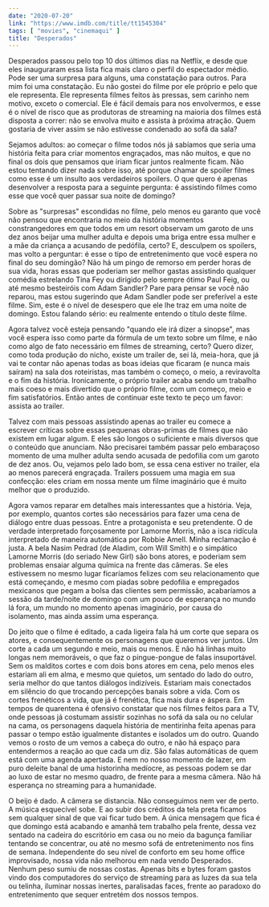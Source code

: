 ```yaml
---
date: "2020-07-20"
link: "https://www.imdb.com/title/tt1545304"
tags: [ "movies", "cinemaqui" ]
title: "Desperados"
---
```

Desperados passou pelo top 10 dos últimos dias na Netflix, e desde que eles inauguraram essa lista fica mais claro o perfil do espectador médio. Pode ser uma surpresa para alguns, uma constatação para outros. Para mim foi uma constatação. Eu não gostei do filme por ele próprio e pelo que ele representa. Ele representa filmes feitos às pressas, sem carinho nem motivo, exceto o comercial. Ele é fácil demais para nos envolvermos, e esse é o nível de risco que as produtoras de streaming na maioria dos filmes está disposta a correr: não se envolva muito e assista à próxima atração. Quem gostaria de viver assim se não estivesse condenado ao sofá da sala?

Sejamos adultos: ao começar o filme todos nós já sabíamos que seria uma história feita para criar momentos engraçados, mas não muitos, e que no final os dois que pensamos que iriam ficar juntos realmente ficam. Não estou tentando dizer nada sobre isso, até porque chamar de spoiler filmes como esse é um insulto aos verdadeiros spoilers. O que quero é apenas desenvolver a resposta para a seguinte pergunta: é assistindo filmes como esse que você quer passar sua noite de domingo?

Sobre as "surpresas" escondidas no filme, pelo menos eu garanto que você não pensou que encontraria no meio da história momentos constrangedores em que todos em um resort observam um garoto de uns dez anos beijar uma mulher adulta e depois uma briga entre essa mulher e a mãe da criança a acusando de pedófila, certo? E, desculpem os spoilers, mas volto a perguntar: é esse o tipo de entretenimento que você espera no final do seu domingão? Não há um pingo de remorso em perder horas de sua vida, horas essas que poderiam ser melhor gastas assistindo qualquer comédia estrelando Tina Fey ou dirigido pelo sempre ótimo Paul Feig, ou até mesmo besteiróis com Adam Sandler? Pare para pensar se você não reparou, mas estou sugerindo que Adam Sandler pode ser preferível a este filme. Sim, este é o nível de desespero que ele lhe traz em uma noite de domingo. Estou falando sério: eu realmente entendo o título deste filme.

Agora talvez você esteja pensando "quando ele irá dizer a sinopse", mas você espera isso como parte da fórmula de um texto sobre um filme, e não como algo de fato necessário em filmes de streaming, certo? Quero dizer, como toda produção do nicho, existe um trailer de, sei lá, meia-hora, que já vai te contar não apenas todas as boas ideias que ficaram (e nunca mais saíram) na sala dos roteiristas, mas também o começo, o meio, a reviravolta e o fim da história. Ironicamente, o próprio trailer acaba sendo um trabalho mais coeso e mais divertido que o próprio filme, com um começo, meio e fim satisfatórios. Então antes de continuar este texto te peço um favor: assista ao trailer.

Talvez com mais pessoas assistindo apenas ao trailer eu comece a escrever críticas sobre essas pequenas obras-primas de filmes que não existem em lugar algum. E eles são longos o suficiente e mais diversos que o conteúdo que anunciam. Não precisarei também passar pelo embaraçoso momento de uma mulher adulta sendo acusada de pedofilia com um garoto de dez anos. Ou, vejamos pelo lado bom, se essa cena estiver no trailer, ela ao menos parecerá engraçada. Trailers possuem uma magia em sua confecção: eles criam em nossa mente um filme imaginário que é muito melhor que o produzido.

Agora vamos reparar em detalhes mais interessantes que a história. Veja, por exemplo, quantos cortes são necessários para fazer uma cena de diálogo entre duas pessoas. Entre a protagonista e seu pretendente. O de verdade interpretado forçosamente por Lamorne Morris, não a isca ridícula interpretado de maneira automática por Robbie Amell. Minha reclamação é justa. A bela Nasim Pedrad (de Aladim, com Will Smith) e o simpático Lamorne Morris (do seriado New Girl) são bons atores, e poderiam sem problemas ensaiar alguma química na frente das câmeras. Se eles estivessem no mesmo lugar ficaríamos felizes com seu relacionamento que está começando, e mesmo com piadas sobre pedofilia e empregados mexicanos que pegam a bolsa das clientes sem permissão, acabaríamos a sessão da tarde/noite de domingo com um pouco de esperança no mundo lá fora, um mundo no momento apenas imaginário, por causa do isolamento, mas ainda assim uma esperança.

Do jeito que o filme é editado, a cada ligeira fala há um corte que separa os atores, e consequentemente os personagens que queremos ver juntos. Um corte a cada um segundo e meio, mais ou menos. E não há linhas muito longas nem memoráveis, o que faz o pingue-pongue de falas insuportável. Sem os malditos cortes e com dois bons atores em cena, pelo menos eles estariam ali em alma, e mesmo que quietos, um sentado do lado do outro, seria melhor do que tantos diálogos indizíveis. Estariam mais conectados em silêncio do que trocando percepções banais sobre a vida. Com os cortes frenéticos a vida, que já é frenética, fica mais dura e áspera. Em tempos de quarentena é ofensivo constatar que nos filmes feitos para a TV, onde pessoas já costumam assistir sozinhas no sofá da sala ou no celular na cama, os personagens daquela história de mentirinha feita apenas para passar o tempo estão igualmente distantes e isolados um do outro. Quando vemos o rosto de um vemos a cabeça do outro, e não há espaço para entendermos a reação ao que cada um diz. São falas automáticas de quem está com uma agenda apertada. E nem no nosso momento de lazer, em puro deleite banal de uma historinha medíocre, as pessoas podem se dar ao luxo de estar no mesmo quadro, de frente para a mesma câmera. Não há esperança no streaming para a humanidade.

O beijo é dado. A câmera se distancia. Não conseguimos nem ver de perto. A música esquecível sobe. E ao subir dos créditos da tela preta ficamos sem qualquer sinal de que vai ficar tudo bem. A única mensagem que fica é que domingo está acabando e amanhã tem trabalho pela frente, dessa vez sentado na cadeira do escritório em casa ou no meio da bagunça familiar tentando se concentrar, ou até no mesmo sofá de entretenimento nos fins de semana. Independente do seu nível de conforto em seu home office improvisado, nossa vida não melhorou em nada vendo Desperados. Nenhum peso sumiu de nossas costas. Apenas bits e bytes foram gastos vindo dos computadores do serviço de streaming para as luzes da sua tela ou telinha, iluminar nossas inertes, paralisadas faces, frente ao paradoxo do entretenimento que sequer entretém dos nossos tempos.
